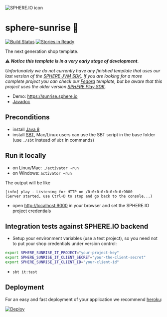 ![SPHERE.IO icon](https://admin.sphere.io/assets/images/sphere_logo_rgb_long.png)

sphere-sunrise :sunrise:
==============

[![Build Status](https://travis-ci.org/sphereio/sphere-sunrise.png?branch=master)](https://travis-ci.org/sphereio/sphere-sunrise) [![Stories in Ready](https://badge.waffle.io/sphereio/sphere-sunrise.png?label=ready&title=Ready)](https://waffle.io/sphereio/sphere-sunrise)

The next generation shop template.

:warning: _**Notice this template is in a very early stage of development.**_

_Unfortunately we do not currently have any finished template that uses our last version of the [SPHERE JVM SDK](https://github.com/sphereio/sphere-jvm-sdk). If you are looking for a more complete project you can check our [Fedora](https://github.com/commercetools/sphere-fedora) template, but be aware that this project uses the older version [SPHERE Play SDK](https://github.com/commercetools/sphere-play-sdk)._

* Demo: https://sunrise.sphere.io
* [Javadoc](https://sphereio.github.io/sphere-sunrise/javadoc/index.html)

## Preconditions

* install [Java 8](http://www.oracle.com/technetwork/java/javase/downloads/jdk8-downloads-2133151.html)
* install [SBT](http://www.scala-sbt.org/release/tutorial/Setup.html), Mac/Linux users can use the SBT script in the base folder (use `./sbt` instead of `sbt` in commands)

## Run it locally

* on Linux/Mac: `./activator ~run` 
* on Windows: `activator ~run`

The output will be like

```
[info] play - Listening for HTTP on /0:0:0:0:0:0:0:0:9000
(Server started, use Ctrl+D to stop and go back to the console...)
```

* open <a href="http://localhost:9000">http://localhost:9000</a> in your browser and set the SPHERE.IO project credentials

## Integration tests against SPHERE.IO backend

* Setup your environment variables (use a test project), so you need not to put your shop credentials under version control:

```bash
export SPHERE_SUNRISE_IT_PROJECT="your-project-key"
export SPHERE_SUNRISE_IT_CLIENT_SECRET="your-the-client-secret"
export SPHERE_SUNRISE_IT_CLIENT_ID="your-client-id"
```
* `sbt it:test`

## Deployment

For an easy and fast deployment of your application we recommend [heroku](https://www.heroku.com):

<a href="https://heroku.com/deploy?template=https://github.com/sphereio/sphere-sunrise"><img src="https://www.herokucdn.com/deploy/button.png" alt="Deploy"></a>
